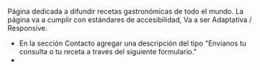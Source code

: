 Página dedicada a difundir recetas gastronómicas de todo el mundo.
La página va a cumplir con estándares de accesibilidad, 
Va a ser Adaptativa / Responsive.

* En la sección Contacto agregar una descripción del tipo
"Envianos tu consulta o tu receta a través del siguiente formulario."
*